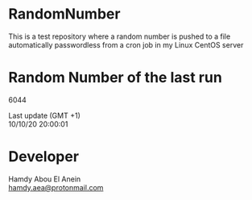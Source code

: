 # RandomNumber    
This is a test repository where a random number is pushed to a file automatically passwordless from a cron job in my Linux CentOS server    
# Random Number of the last run   
6044
      
Last update (GMT +1)    
10/10/20 20:00:01
# Developer    
Hamdy Abou El Anein   
hamdy.aea@protonmail.com
